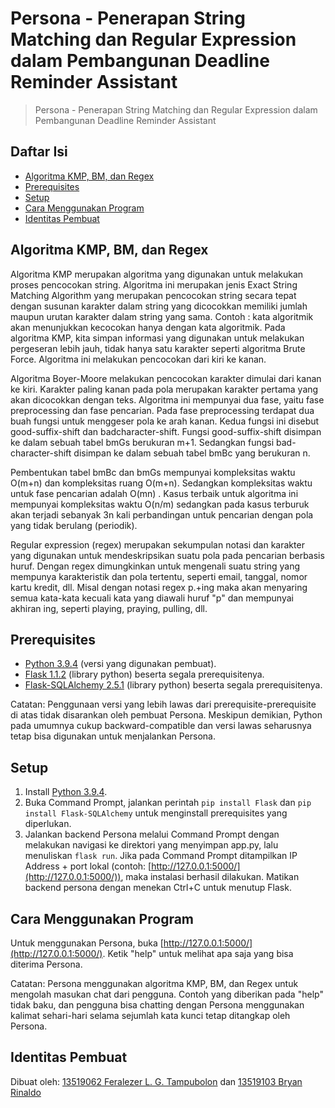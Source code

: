 # Persona - Penerapan String Matching dan Regular Expression dalam Pembangunan Deadline Reminder Assistant
> Persona - Penerapan String Matching dan Regular Expression dalam Pembangunan Deadline Reminder Assistant

## Daftar Isi
* [Algoritma KMP, BM, dan Regex](#algoritma-kmp-bm-dan-regex)
* [Prerequisites](#prerequisites)
* [Setup](#setup)
* [Cara Menggunakan Program](#cara-menggunakan-program)
* [Identitas Pembuat](#identitas-pembuat)

## Algoritma KMP, BM, dan Regex
Algoritma KMP merupakan algoritma yang digunakan untuk melakukan proses pencocokan string. Algoritma ini merupakan jenis Exact String Matching Algorithm yang merupakan pencocokan string secara tepat dengan susunan karakter dalam string yang dicocokkan memiliki jumlah maupun urutan karakter dalam string yang sama. Contoh : kata algoritmik akan menunjukkan kecocokan hanya dengan kata algoritmik. Pada algoritma KMP, kita simpan informasi yang digunakan untuk melakukan pergeseran lebih jauh, tidak hanya satu karakter seperti algoritma Brute Force. Algoritma ini melakukan pencocokan dari kiri ke kanan.

Algoritma Boyer-Moore melakukan pencocokan karakter dimulai dari kanan ke kiri. Karakter paling kanan pada pola merupakan karakter pertama yang akan dicocokkan dengan teks. Algoritma ini mempunyai dua fase, yaitu fase preprocessing dan fase pencarian. Pada fase preprocessing terdapat dua buah fungsi untuk menggeser pola ke arah kanan. Kedua fungsi ini disebut good-suffix-shift dan badcharacter-shift. Fungsi good-suffix-shift disimpan ke dalam sebuah tabel bmGs berukuran m+1. Sedangkan fungsi bad-character-shift disimpan ke dalam sebuah tabel bmBc yang berukuran n.

Pembentukan tabel bmBc dan bmGs mempunyai kompleksitas waktu O(m+n) dan kompleksitas ruang O(m+n). Sedangkan kompleksitas waktu untuk fase pencarian adalah O(mn) . Kasus terbaik untuk algoritma ini mempunyai kompleksitas waktu O(n/m) sedangkan pada kasus terburuk akan terjadi sebanyak 3n kali perbandingan untuk pencarian dengan pola yang tidak berulang (periodik).

Regular expression (regex) merupakan sekumpulan notasi dan karakter yang digunakan untuk mendeskripsikan suatu pola pada pencarian berbasis huruf. Dengan regex dimungkinkan untuk mengenali suatu string yang mempunya karakteristik dan pola tertentu, seperti email, tanggal, nomor kartu kredit, dll. Misal dengan notasi regex p.+ing maka akan menyaring semua kata-kata kecuali kata yang diawali huruf "p" dan mempunyai akhiran ing, seperti playing, praying, pulling, dll.

## Prerequisites
* [Python 3.9.4](https://www.python.org/downloads/release/python-394/) (versi yang digunakan pembuat).
* [Flask 1.1.2](https://pypi.org/project/Flask/) (library python) beserta segala prerequisitenya.
* [Flask-SQLAlchemy 2.5.1](https://pypi.org/project/Flask-SQLAlchemy/) (library python) beserta segala prerequisitenya.

Catatan: Penggunaan versi yang lebih lawas dari prerequisite-prerequisite di atas tidak disarankan oleh pembuat Persona. Meskipun demikian, Python pada umumnya cukup backward-compatible dan versi lawas seharusnya tetap bisa digunakan untuk menjalankan Persona.

## Setup
1. Install [Python 3.9.4](https://www.python.org/downloads/release/python-394/).
2. Buka Command Prompt, jalankan perintah `pip install Flask` dan `pip install Flask-SQLAlchemy` untuk menginstall prerequisites yang diperlukan.
3. Jalankan backend Persona melalui Command Prompt dengan melakukan navigasi ke direktori yang menyimpan app.py, lalu menuliskan `flask run`. Jika pada Command Prompt ditampilkan IP Address + port lokal (contoh: [http://127.0.0.1:5000/](http://127.0.0.1:5000/)), maka instalasi berhasil dilakukan. Matikan backend persona dengan menekan Ctrl+C untuk menutup Flask.

## Cara Menggunakan Program
Untuk menggunakan Persona, buka [http://127.0.0.1:5000/](http://127.0.0.1:5000/). Ketik "help" untuk melihat apa saja yang bisa diterima Persona.

Catatan: Persona menggunakan algoritma KMP, BM, dan Regex untuk mengolah masukan chat dari pengguna. Contoh yang diberikan pada "help" tidak baku, dan pengguna bisa chatting dengan Persona menggunakan kalimat sehari-hari selama sejumlah kata kunci tetap ditangkap oleh Persona.

## Identitas Pembuat
Dibuat oleh: [13519062 Feralezer L. G. Tampubolon](https://github.com/felagorn) dan [13519103 Bryan Rinaldo](https://github.com/bryanrinaldoo)